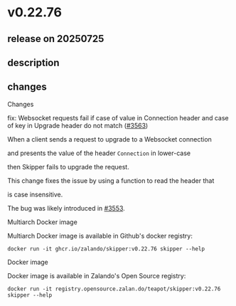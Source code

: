 # v0.22.76

## release on 20250725
## description
## changes
Changes

fix: Websocket requests fail if case of value in Connection header and case of key in Upgrade header do not match (<a class="issue-link js-issue-link" data-error-text="Failed to load title" data-id="3243471848" data-permission-text="Title is private" data-url="https://github.com/zalando/skipper/issues/3563" data-hovercard-type="pull_request" data-hovercard-url="/zalando/skipper/pull/3563/hovercard" href="https://github.com/zalando/skipper/pull/3563">#3563</a>)

When a client sends a request to upgrade to a Websocket connection  

and presents the value of the header <code>Connection</code> in lower-case  

then Skipper fails to upgrade the request.

This change fixes the issue by using a function to read the header that  

is case insensitive.

The bug was likely introduced in <a class="issue-link js-issue-link" data-error-text="Failed to load title" data-id="3213356215" data-permission-text="Title is private" data-url="https://github.com/zalando/skipper/issues/3553" data-hovercard-type="pull_request" data-hovercard-url="/zalando/skipper/pull/3553/hovercard" href="https://github.com/zalando/skipper/pull/3553">#3553</a>.

Multiarch Docker image

Multiarch Docker image is available in Github's docker registry:

    docker run -it ghcr.io/zalando/skipper:v0.22.76 skipper --help

Docker image

Docker image is available in Zalando's Open Source registry:

    docker run -it registry.opensource.zalan.do/teapot/skipper:v0.22.76 skipper --help



